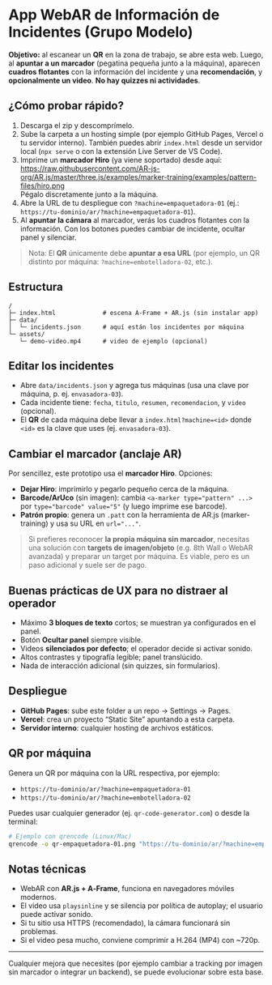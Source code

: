# App WebAR de Información de Incidentes (Grupo Modelo)

**Objetivo:** al escanear un **QR** en la zona de trabajo, se abre esta web. Luego, al **apuntar a un marcador** (pegatina pequeña junto a la máquina), aparecen **cuadros flotantes** con la información del incidente y una **recomendación**, y **opcionalmente un video**. **No hay quizzes ni actividades**.

## ¿Cómo probar rápido?
1. Descarga el zip y descomprímelo.
2. Sube la carpeta a un hosting simple (por ejemplo GitHub Pages, Vercel o tu servidor interno). También puedes abrir `index.html` desde un servidor local (`npx serve` o con la extensión Live Server de VS Code).
3. Imprime un **marcador Hiro** (ya viene soportado) desde aquí:  
   https://raw.githubusercontent.com/AR-js-org/AR.js/master/three.js/examples/marker-training/examples/pattern-files/hiro.png  
   Pégalo discretamente junto a la máquina.
4. Abre la URL de tu despliegue con `?machine=empaquetadora-01` (ej.: `https://tu-dominio/ar/?machine=empaquetadora-01`).
5. Al **apuntar la cámara** al marcador, verás los cuadros flotantes con la información. Con los botones puedes cambiar de incidente, ocultar panel y silenciar.

> Nota: El **QR** únicamente debe **apuntar a esa URL** (por ejemplo, un QR distinto por máquina: `?machine=embotelladora-02`, etc.).

## Estructura
```
/
├─ index.html             # escena A‑Frame + AR.js (sin instalar app)
├─ data/
│  └─ incidents.json      # aquí están los incidentes por máquina
└─ assets/
   └─ demo-video.mp4      # video de ejemplo (opcional)
```

## Editar los incidentes
- Abre `data/incidents.json` y agrega tus máquinas (usa una clave por máquina, p. ej. `envasadora-03`).  
- Cada incidente tiene: `fecha`, `titulo`, `resumen`, `recomendacion`, y `video` (opcional).  
- El **QR** de cada máquina debe llevar a `index.html?machine=<id>` donde `<id>` es la clave que uses (ej. `envasadora-03`).

## Cambiar el marcador (anclaje AR)
Por sencillez, este prototipo usa el **marcador Hiro**. Opciones:
- **Dejar Hiro**: imprimirlo y pegarlo pequeño cerca de la máquina.
- **Barcode/ArUco** (sin imagen): cambia `<a-marker type="pattern" ...>` por `type="barcode" value="5"` (y luego imprime ese barcode).
- **Patrón propio**: genera un `.patt` con la herramienta de AR.js (marker-training) y usa su URL en `url="..."`.

> Si prefieres reconocer **la propia máquina sin marcador**, necesitas una solución con **targets de imagen/objeto** (e.g. 8th Wall o WebAR avanzada) y preparar un target por máquina. Es viable, pero es un paso adicional y suele ser de pago.

## Buenas prácticas de UX para no distraer al operador
- Máximo **3 bloques de texto** cortos; se muestran ya configurados en el panel.
- Botón **Ocultar panel** siempre visible.
- Videos **silenciados por defecto**; el operador decide si activar sonido.
- Altos contrastes y tipografía legible; panel translúcido.
- Nada de interacción adicional (sin quizzes, sin formularios).

## Despliegue
- **GitHub Pages**: sube este folder a un repo → Settings → Pages.
- **Vercel**: crea un proyecto “Static Site” apuntando a esta carpeta.
- **Servidor interno**: cualquier hosting de archivos estáticos.

## QR por máquina
Genera un QR por máquina con la URL respectiva, por ejemplo:
- `https://tu-dominio/ar/?machine=empaquetadora-01`
- `https://tu-dominio/ar/?machine=embotelladora-02`

Puedes usar cualquier generador (ej. `qr-code-generator.com`) o desde la terminal:
```bash
# Ejemplo con qrencode (Linux/Mac)
qrencode -o qr-empaquetadora-01.png "https://tu-dominio/ar/?machine=empaquetadora-01"
```

## Notas técnicas
- WebAR con **AR.js + A‑Frame**, funciona en navegadores móviles modernos.
- El video usa `playsinline` y se silencia por política de autoplay; el usuario puede activar sonido.
- Si tu sitio usa HTTPS (recomendado), la cámara funcionará sin problemas.
- Si el video pesa mucho, conviene comprimir a H.264 (MP4) con ~720p.

---

Cualquier mejora que necesites (por ejemplo cambiar a tracking por imagen sin marcador o integrar un backend), se puede evolucionar sobre esta base.
